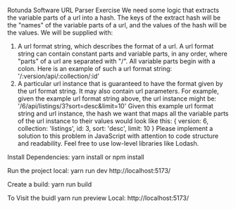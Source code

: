 Rotunda Software
URL Parser Exercise
We need some logic that extracts the variable parts of a url into a hash. The keys
of the extract hash will be the "names" of the variable parts of a url, and the
values of the hash will be the values. We will be supplied with:

1. A ​url format string​, which describes the format of a url. A url format string
   can contain constant parts and variable parts, in any order, where "parts"
   of a url are separated with "/". All variable parts begin with a colon. Here is
   an example of such a url format string:
   '/:version/api/:collection/:id'
2. A particular ​url instance​ that is ​guaranteed​ to have the format given by
   the url format string. It may also contain url parameters. For example,
   given the example url format string above, the url instance might be:
   '/6/api/listings/3?sort=desc&limit=10'
   Given this example url format string and url instance, the hash we want that
   maps all the variable parts of the url instance to their values would look like this:
   {
   version: 6,
   collection: 'listings',
   id: 3,
   sort: 'desc',
   limit: 10
   }
   Please implement a solution to this problem in JavaScript ​with attention to code
   structure and readability​. Feel free to use low-level libraries like Lodash.

Install Dependencies:
yarn install or npm install

Run the project local:
yarn run dev
http://localhost:5173/

Create a build:
yarn run build

To Visit the buidl
yarn run preview
Local: http://localhost:5173/
